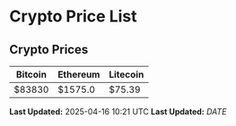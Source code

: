 # Crypto Price List

## Crypto Prices
| Bitcoin | Ethereum | Litecoin |
| ------- | -------- | -------- |
| $83830 | $1575.0 | $75.39 |
**Last Updated:** 2025-04-16 10:21 UTC
**Last Updated:** $DATE$

